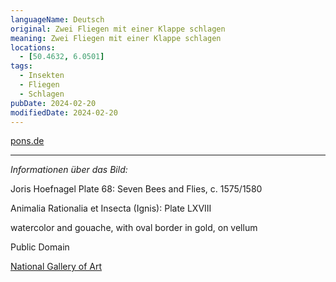 ```yaml
---
languageName: Deutsch
original: Zwei Fliegen mit einer Klappe schlagen
meaning: Zwei Fliegen mit einer Klappe schlagen
locations:
  - [50.4632, 6.0501]
tags:
  - Insekten
  - Fliegen
  - Schlagen
pubDate: 2024-02-20
modifiedDate: 2024-02-20
---
```


[pons.de](https://de.pons.com/p/wissensecke/phrasen-und-wendungen/zwei-fliegen-mit-einer-klappe-schlagen)

---

_Informationen über das Bild:_

Joris Hoefnagel
Plate 68: Seven Bees and Flies, c. 1575/1580

Animalia Rationalia et Insecta (Ignis): Plate LXVIII

watercolor and gouache, with oval border in gold, on vellum

Public Domain

[National Gallery of Art](https://www.nga.gov/collection/art-object-page.69734.html)
